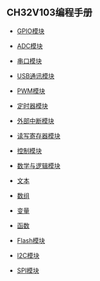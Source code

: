 
## CH32V103编程手册 <!-- {docsify-ignore-all} -->
<!-- * [CH32V103编程手册](CH32V103/基础外设模块_01.md) -->

  * [GPIO模块](CH32V103/基础外设模块_01.md) 

  * [ADC模块](CH32V103/基础外设模块_02.md) 

  * [串口模块](CH32V103/基础外设模块_03.md) 

  * [USB通讯模块](CH32V103/基础外设模块_04.md) 

  * [PWM模块](CH32V103/基础外设模块_05.md) 

  * [定时器模块](CH32V103/基础外设模块_06.md) 

  * [外部中断模块](CH32V103/基础外设模块_07.md) 
  
  * [读写寄存器模块](CH32V103/基础外设模块_11.md)

  * [控制模块](function/func01.md)

  * [数学与逻辑模块](function/func02.md)

  * [文本](function/func04.md)

  * [数组](function/func07.md)

  * [变量](function/func05.md)

  * [函数](function/func06.md)

  * [Flash模块](CH32V103/基础外设模块_08.md) 

  * [I2C模块](CH32V103/基础外设模块_09.md) 

  * [SPI模块](CH32V103/基础外设模块_10.md) 


<!-- {docsify-ignore-all} -->
<!-- #   [CH32V103编程手册](CH32V103/基础外设模块_01.md)  
##  [GPIO模块](CH32V103/基础外设模块_01.md#GPIO模块) 
##  [ADC模块](CH32V103/基础外设模块_02.md#ADC模块) 
##  [串口模块](CH32V103/基础外设模块_03.md#串口模块) 
##  [USB通讯模块](CH32V103/基础外设模块_04.md#USB通讯模块) 
##  [PWM模块](CH32V103/基础外设模块_05.md#PWM模块) 
##  [定时器模块](CH32V103/基础外设模块_06.md#定时器模块) 
##  [外部中断模块](CH32V103/基础外设模块_07.md#外部中断模块) 
##  [Flash模块](CH32V103/基础外设模块_08.md#Flash模块) 
##  [I2C模块](CH32V103/基础外设模块_09.md#I2C模块) 
##  [SPI模块](CH32V103/基础外设模块_10.md#SPI模块) 
##  [读写寄存器模块](CH32V103/基础外设模块_11.md#读写寄存器模块)  -->